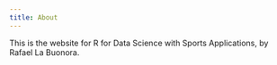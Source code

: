 ```yaml
---
title: About
---
```


This is the website for R for Data Science with Sports Applications, by Rafael La Buonora.